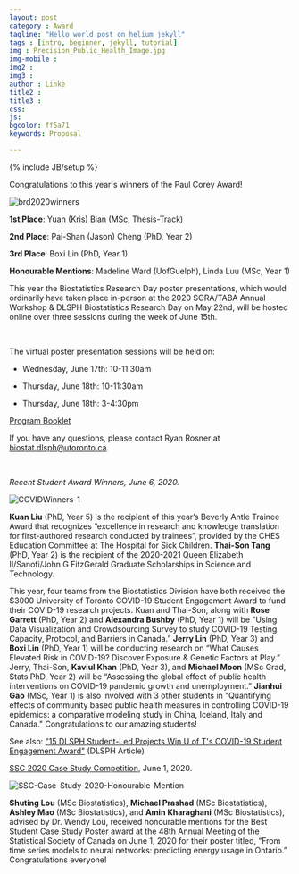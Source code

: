 ```yaml
---
layout: post
category : Award
tagline: "Hello world post on helium jekyll"
tags : [intro, beginner, jekyll, tutorial]
img : Precision_Public_Health_Image.jpg
img-mobile : 
img2 : 
img3 : 
author : Linke 
title2 : 
title3 : 
css: 
js: 
bgcolor: ff5a71
keywords: Proposal

---
```


{% include JB/setup %}


Congratulations to this year's winners of the Paul Corey Award!

![brd2020winners](brd2020winners.jpg "FLTR: Yuan (Kris) Bian, Pai-Shan (Jason) Cheng, Boxi Lin")

**1st Place**: Yuan (Kris) Bian (MSc, Thesis-Track)

**2nd Place**: Pai-Shan (Jason) Cheng (PhD, Year 2)

**3rd Place**: Boxi Lin (PhD, Year 1)

**Honourable Mentions**: Madeline Ward (UofGuelph), Linda Luu (MSc, Year 1)



<!--more-->

This year the Biostatistics Research Day poster presentations, which would ordinarily have taken place in-person at the 2020 SORA/TABA Annual Workshop & DLSPH Biostatistics Research Day on May 22nd, will be hosted online over three sessions during the week of June 15th.

<br/>

The virtual poster presentation sessions will be held on:

 - Wednesday, June 17th: 10-11:30am

 - Thursday, June 18th: 10-11:30am

 - Thursday, June 18th: 3-4:30pm

[Program Booklet](https://sorataba.org/wp-content/uploads/2020/06/2020-SORA-TABA-DLSPH-Biostatistics-Research-Day-Poster-Presentations.pdf)

If you have any questions, please contact Ryan Rosner at <biostat.dlsph@utoronto.ca>.

<br/>


_Recent Student Award Winners, June 6, 2020._

![COVIDWinners-1](COVIDWinners-1-scaled.jpg "FLTR: (Top) Kuan Liu, Thai-Son Tang, Rose Garrett, Alex Bushby (Bottom) Jerry Lin, Kaviul Khan, Michael Moon, Boxi Lin")

**Kuan Liu** (PhD, Year 5) is the recipient of this year’s Beverly Antle Trainee Award  that recognizes “excellence in research and knowledge translation for first-authored research conducted by trainees”, provided by the CHES Education Committee at The Hospital for Sick Children. **Thai-Son Tang** (PhD, Year 2) is the recipient of the 2020-2021 Queen Elizabeth II/Sanofi/John G FitzGerald Graduate Scholarships in Science and Technology.

This year, four teams from the Biostatistics Division have both received the $3000 University of Toronto COVID-19 Student Engagement Award to fund their COVID-19 research projects. Kuan and Thai-Son, along with **Rose Garrett** (PhD, Year 2) and **Alexandra Bushby** (PhD, Year 1) will be "Using Data Visualization and Crowdsourcing Survey to study COVID-19 Testing Capacity, Protocol, and Barriers in Canada.” **Jerry Lin** (PhD, Year 3) and **Boxi Lin** (PhD, Year 1) will be conducting research on “What Causes Elevated Risk in COVID-19? Discover Exposure & Genetic Factors at Play.” Jerry, Thai-Son, **Kaviul Khan** (PhD, Year 3), and **Michael Moon** (MSc Grad, Stats PhD, Year 2) will be “Assessing the global effect of public health interventions on COVID-19 pandemic growth and unemployment.” **Jianhui Gao** (MSc, Year 1) is also involved with 3 other students in “Quantifying effects of community based public health measures in controlling COVID-19 epidemics: a comparative modeling study in China, Iceland, Italy and Canada." Congratulations to our amazing students!

See also: ["15 DLSPH Student-​Led Projects Win U of T's COVID-​19 Student Engagement Award"](https://www.dlsph.utoronto.ca/2020/07/30/15-dlsph-student-led-projects-win-u-of-ts-covid-19-student-engagement-award/) (DLSPH Article)

<dr/>

[SSC 2020 Case Study Competition](https://ssc.ca/en/meetings/annual/2020-annual-meeting/case-studies), June 1, 2020.

![SSC-Case-Study-2020-Honourable-Mention](SSC-Case-Study-2020-Honourable-Mention.jpg "FLTR: Shuting Lou, Michael Prashad, Ashley Mao, Amin Kharaghani.")

**Shuting Lou** (MSc Biostatistics), **Michael Prashad** (MSc Biostatistics), **Ashley Mao** (MSc Biostatistics), and **Amin Kharaghani** (MSc Biostatistics), advised by Dr. Wendy Lou, received honourable mentions for the Best Student Case Study Poster award at the 48th Annual Meeting of the Statistical Society of Canada on June 1, 2020 for their poster titled, “From time series models to neural networks: predicting energy usage in Ontario.” Congratulations everyone!

